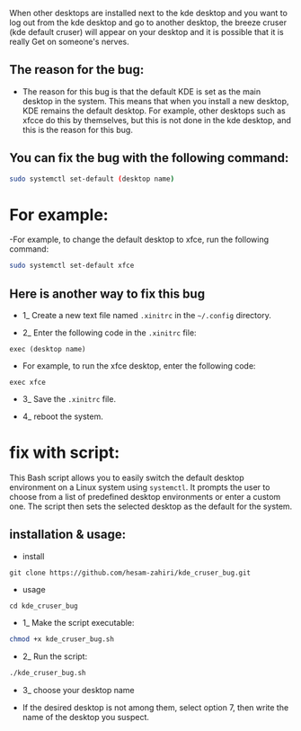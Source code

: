 When other desktops are installed next to the kde desktop and you want to log out from the kde desktop and go to another desktop, the breeze cruser (kde default cruser) will appear on your desktop and it is possible that it is really Get on someone's nerves.

## The reason for the bug:

- The reason for this bug is that the default KDE is set as the main desktop in the system. This means that when you install a new desktop, KDE remains the default desktop.
For example, other desktops such as xfcce do this by themselves, but this is not done in the kde desktop, and this is the reason for this bug.
## You can fix the bug with the following command:

```bash
sudo systemctl set-default (desktop name)
```

# For example:
-For example, to change the default desktop to xfce, run the following command:

```bash
sudo systemctl set-default xfce
```
## Here is another way to fix this bug
- 1_ Create a new text file named `.xinitrc` in the `~/.config` directory.

- 2_ Enter the following code in the `.xinitrc` file:
```
exec (desktop name)
```
- For example, to run the xfce desktop, enter the following code:
```
exec xfce
```
- 3_ Save the `.xinitrc` file.

- 4_ reboot the system.

# fix with script:
This Bash script allows you to easily switch the default desktop environment on a Linux system using `systemctl`. It prompts the user to choose from a list of predefined desktop environments or enter a custom one. The script then sets the selected desktop as the default for the system.

## installation & usage:
- install
```
git clone https://github.com/hesam-zahiri/kde_cruser_bug.git
```
- usage

```
cd kde_cruser_bug
```

- 1_ Make the script executable:

```bash
chmod +x kde_cruser_bug.sh
```

- 2_ Run the script:
```bash
./kde_cruser_bug.sh
```
- 3_ choose your desktop name

- If the desired desktop is not among them, select option 7, then write the name of the desktop you suspect.
